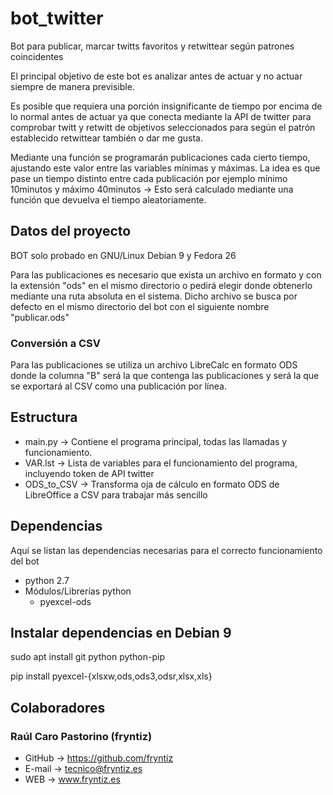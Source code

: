 # bot_twitter
Bot para publicar, marcar twitts favoritos y retwittear según patrones coincidentes

El principal objetivo de este bot es analizar antes de actuar y no actuar siempre de manera previsible.

Es posible que requiera una porción insignificante de tiempo por encima de lo normal antes de actuar ya que conecta mediante la API de twitter para comprobar twitt y retwitt de objetivos seleccionados para según el patrón establecido retwittear también o dar me gusta.

Mediante una función se programarán publicaciones cada cierto tiempo, ajustando este valor entre las variables mínimas y máximas. La idea es que pase un tiempo distinto entre cada publicación por ejemplo mínimo 10minutos y máximo 40minutos → Esto será calculado mediante una función que devuelva el tiempo aleatoriamente.

## Datos del proyecto
BOT solo probado en GNU/Linux Debian 9 y Fedora 26

Para las publicaciones es necesario que exista un archivo en formato y con la extensión "ods" en el mismo directorio o pedirá elegir donde obtenerlo mediante una ruta absoluta en el sistema. Dicho archivo se busca por defecto en el mismo directorio del bot con el siguiente nombre "publicar.ods"

### Conversión a CSV
Para las publicaciones se utiliza un archivo LibreCalc en formato ODS donde la columna "B" será la que contenga las publicaciones y será la que se exportará al CSV como una publicación por línea.

## Estructura
- main.py → Contiene el programa principal, todas las llamadas y funcionamiento.
- VAR.lst → Lista de variables para el funcionamiento del programa, incluyendo token de API twitter
- ODS_to_CSV → Transforma oja de cálculo en formato ODS de LibreOffice a CSV para trabajar más sencillo

## Dependencias
Aquí se listan las dependencias necesarias para el correcto funcionamiento del bot
- python 2.7
- Módulos/Librerías python
	- pyexcel-ods
	
## Instalar dependencias en Debian 9
sudo apt install git python python-pip

pip install pyexcel-{xlsxw,ods,ods3,odsr,xlsx,xls}

## Colaboradores
### Raúl Caro Pastorino (fryntiz)
- GitHub → https://github.com/fryntiz
- E-mail → tecnico@fryntiz.es
- WEB → www.fryntiz.es